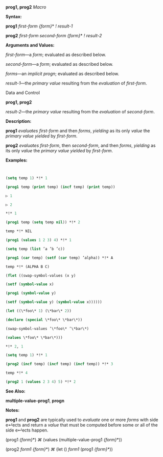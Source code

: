 **prog1, prog2** *Macro* 



**Syntax:** 



**prog1** *first-form \{form\}*\* *! result-1* 



**prog2** *first-form second-form \{form\}*\* *! result-2* 



**Arguments and Values:** 



*first-form*—a *form*; evaluated as described below. 



*second-form*—a *form*; evaluated as described below. 



*forms*—an *implicit progn*; evaluated as described below. 



*result-1*—the *primary value* resulting from the *evaluation* of *first-form*. 



Data and Control 



 



 



**prog1, prog2** 



*result-2*—the *primary value* resulting from the *evaluation* of *second-form*. 



**Description:** 



**prog1** *evaluates first-form* and then *forms*, *yielding* as its only *value* the *primary value yielded* by *first-form*. 



**prog2** *evaluates first-form*, then *second-form*, and then *forms*, *yielding* as its only *value* the *primary value yielded* by *first-form*. 



**Examples:**
```lisp
 

(setq temp 1) *!* 1 

(prog1 temp (print temp) (incf temp) (print temp)) 

▷ 1 

▷ 2 

*!* 1 

(prog1 temp (setq temp nil)) *!* 2 

temp *!* NIL 

(prog1 (values 1 2 3) 4) *!* 1 

(setq temp (list ’a ’b ’c)) 

(prog1 (car temp) (setf (car temp) ’alpha)) *!* A 

temp *!* (ALPHA B C) 

(flet ((swap-symbol-values (x y) 

(setf (symbol-value x) 

(prog1 (symbol-value y) 

(setf (symbol-value y) (symbol-value x)))))) 

(let ((\*foo\* 1) (\*bar\* 2)) 

(declare (special \*foo\* \*bar\*)) 

(swap-symbol-values ’\*foo\* ’\*bar\*) 

(values \*foo\* \*bar\*))) 

*!* 2, 1 

(setq temp 1) *!* 1 

(prog2 (incf temp) (incf temp) (incf temp)) *!* 3 

temp *!* 4 

(prog2 1 (values 2 3 4) 5) *!* 2 


```
**See Also:** 



**multiple-value-prog1**, **progn** 



**Notes:** 



**prog1** and **prog2** are typically used to *evaluate* one or more *forms* with side e↵ects and return a *value* that must be computed before some or all of the side e↵ects happen. 



(prog1 *\{form\}*\*) *⌘* (values (multiple-value-prog1 *\{form\}*\*)) 



(prog2 *form1 \{form\}*\*) *⌘* (let () *form1* (prog1 *\{form\}*\*)) 







 



 



